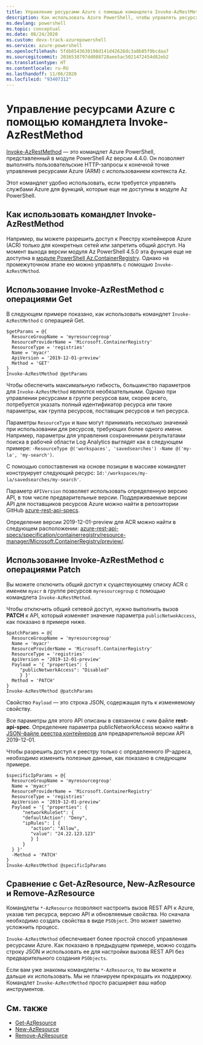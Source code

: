 ```yaml
---
title: Управление ресурсами Azure с помощью командлета Invoke-AzRestMethod
description: Как использовать Azure PowerShell, чтобы управлять ресурсами с помощью командлета Invoke-AzRestMethod.
ms.devlang: powershell
ms.topic: conceptual
ms.date: 08/24/2020
ms.custom: devx-track-azurepowershell
ms.service: azure-powershell
ms.openlocfilehash: 5fdb8543630198d141d42626dc3a8b85f0bcdaa7
ms.sourcegitcommit: 2036538797dd088728aee5ac5021472454d82eb2
ms.translationtype: HT
ms.contentlocale: ru-RU
ms.lasthandoff: 11/06/2020
ms.locfileid: "93407312"
---
```

# <a name="manage-azure-resources-with-invoke-azrestmethod"></a>Управление ресурсами Azure с помощью командлета Invoke-AzRestMethod

[Invoke-AzRestMethod](/powershell/module/az.accounts/invoke-azrestmethod) — это командлет Azure PowerShell, представленный в модуле PowerShell Az версии 4.4.0. Он позволяет выполнять пользовательские HTTP-запросы к конечной точке управления ресурсами Azure (ARM) с использованием контекста Az.

Этот командлет удобно использовать, если требуется управлять службами Azure для функций, которые еще не доступны в модуле Az PowerShell.

## <a name="how-to-use-invoke-azrestmethod"></a>Как использовать командлет Invoke-AzRestMethod

Например, вы можете разрешить доступ к Реестру контейнеров Azure (ACR) только для конкретных сетей или запретить общий доступ. На момент выхода версии модуля Az PowerShell 4.5.0 эта функция еще не доступна в [модуле PowerShell Az.ContainerRegistry](/powershell/module/Az.ContainerRegistry/). Однако на промежуточном этапе ею можно управлять с помощью `Invoke-AzRestMethod`.

## <a name="using-invoke-azrestmethod-with-get-operations"></a>Использование Invoke-AzRestMethod с операциями Get

В следующем примере показано, как использовать командлет `Invoke-AzRestMethod` с операцией Get.

```azurepowershell-interactive
$getParams = @{
  ResourceGroupName = 'myresourcegroup'
  ResourceProviderName = 'Microsoft.ContainerRegistry'
  ResourceType = 'registries'
  Name = 'myacr'
  ApiVersion = '2019-12-01-preview'
  Method = 'GET'
}
Invoke-AzRestMethod @getParams
```

Чтобы обеспечить максимальную гибкость, большинство параметров для `Invoke-AzRestMethod` являются необязательными.
Однако при управлении ресурсами в группе ресурсов вам, скорее всего, потребуется указать полный идентификатор ресурса или такие параметры, как группа ресурсов, поставщик ресурсов и тип ресурса.

Параметры `ResourceType` и `Name` могут принимать несколько значений при использовании для ресурсов, требующих более одного имени. Например, параметры для управления сохраненными результатами поиска в рабочей области Log Analytics выглядят как в следующем примере: `-ResourceType @('workspaces', 'savedsearches') -Name @('my-la', 'my-search')`.

С помощью сопоставления на основе позиции в массиве командлет конструирует следующий ресурс: `Id:'/workspaces/my-la/savedsearches/my-search'`.

Параметр `APIVersion` позволяет использовать определенную версию API, в том числе предварительные версии. Поддерживаемые версии API для поставщиков ресурсов Azure можно найти в репозитории GitHub [azure-rest-api-specs](https://github.com/Azure/azure-rest-api-specs).

Определение версии 2019-12-01-preview для ACR можно найти в следующем расположении: [azure-rest-api-specs/specification/containerregistry/resource-manager/Microsoft.ContainerRegistry/preview/](https://github.com/Azure/azure-rest-api-specs/tree/master/specification/containerregistry/resource-manager/Microsoft.ContainerRegistry/preview).

## <a name="using-invoke-azrestmethod-with-patch-operations"></a>Использование Invoke-AzRestMethod с операциями Patch

Вы можете отключить общий доступ к существующему списку ACR с именем `myacr` в группе ресурсов `myresourcegroup` с помощью командлета `Invoke-AzRestMethod`.

Чтобы отключить общий сетевой доступ, нужно выполнить вызов **PATCH** к API, который изменяет значение параметра `publicNetwokAccess`, как показано в примере ниже.

```azurepowershell-interactive
$patchParams = @{
  ResourceGroupName = 'myresourcegroup'
  Name = 'myacr'
  ResourceProviderName = 'Microsoft.ContainerRegistry'
  ResourceType = 'registries'
  ApiVersion = '2019-12-01-preview'
  Payload = '{ "properties": {
     "publicNetworkAccess": "Disabled"
     } }'
  Method = 'PATCH'
}
Invoke-AzRestMethod @patchParams
```

Свойство `Payload` — это строка JSON, содержащая путь к изменяемому свойству.

Все параметры для этого API описаны в связанном с ним файле **rest-api-spec**.
Определение параметра publicNetworkAccess можно найти в [JSON-файле реестра контейнеров](https://github.com/Azure/azure-rest-api-specs/blob/2a9da9a79d0a7b74089567ec4f0289f3e0f31bec/specification/containerregistry/resource-manager/Microsoft.ContainerRegistry/preview/2019-12-01-preview/containerregistry.json) для предварительной версии API 2019-12-01.

Чтобы разрешить доступ к реестру только с определенного IP-адреса, необходимо изменить полезные данные, как показано в следующем примере.

```azurepowershell-interactive
$specificIpParams = @{
  ResourceGroupName = 'myresourcegroup'
  Name = 'myacr'
  ResourceProviderName = 'Microsoft.ContainerRegistry'
  ResourceType = 'registries'
  ApiVersion = '2019-12-01-preview'
  Payload = '{ "properties": {
      "networkRuleSet": {
      "defaultAction": "Deny",
      "ipRules": [ {
         "action": "Allow",
         "value": "24.22.123.123"
         } ]
      }
  } }'
  -Method = 'PATCH'
}
Invoke-AzRestMethod @specificIpParams
```

## <a name="comparison-to-get-azresource-new-azresource-and-remove-azresource"></a>Сравнение с Get-AzResource, New-AzResource и Remove-AzResource

Командлеты `*-AzResource` позволяют настроить вызов REST API к Azure, указав тип ресурса, версию API и обновляемые свойства. Но сначала необходимо создать свойства в виде `PSObject`. Это может заметно усложнить процесс.

`Invoke-AzRestMethod` обеспечивает более простой способ управления ресурсами Azure. Как показано в предыдущем примере, можно создать строку JSON и использовать ее для настройки вызова REST API без предварительного создания `PSObjects`.

Если вам уже знакомы командлеты `*-AzResource`, то вы можете и дальше их использовать. Мы не планируем прекращать их поддержку. Командлет `Invoke-AzRestMethod` просто расширяет ваш набор инструментов.

## <a name="see-also"></a>См. также

* [Get-AzResource](/powershell/module/az.resources/get-azresource)
* [New-AzResource](/powershell/module/az.resources/new-azresource)
* [Remove-AzResource](/powershell/module/az.resources/remove-azresource)
